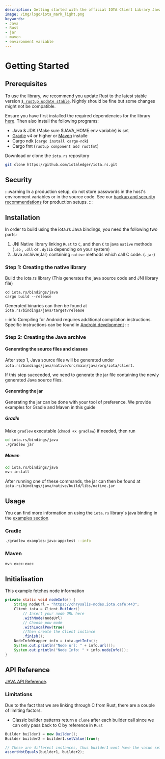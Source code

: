 ```yaml
---
description: Getting started with the official IOTA Client Library Java binding.
image: /img/logo/iota_mark_light.png
keywords:
- Java
- Rust
- jar
- maven
- environment variable
---
```

# Getting Started

## Prerequisites

To use the library, we recommend you update Rust to the latest stable version [`$ rustup update stable`](https://github.com/rust-lang/rustup.rs#keeping-rust-up-to-date). Nightly should be fine but some changes might not be compatible.

Ensure you have first installed the required dependencies for the library [here](https://github.com/iotaledger/iota.rs/blob/dev/README.md). Then also install the following programs:

- Java & JDK (Make sure $JAVA_HOME env variable) is set
- [Gradle](https://gradle.org/install/) v4 or higher or [Maven](https://maven.apache.org/download.cgi) installe
- Cargo ndk (`cargo install cargo-ndk`)
- Cargo fmt (`rustup component add rustfmt`)

Download or clone the `iota.rs` repository

```bash
git clone https://github.com/iotaledger/iota.rs.git
```

## Security

:::warning
In a production setup, do not store passwords in the host's environment variables or in the source code.  See our [backup and security recommendations](https://chrysalis.docs.iota.org/guides/backup_security) for production setups.
:::

## Installation

In order to build using the iota.rs Java bindings, you need the following two parts:

1. JNI Native library linking `Rust` to `C`, and then `C` to java `native` methods (`.so` , `.dll` or `.dylib` depending on your system)
2. Java archive(Jar) containing `native` methods which call C code. (`.jar`)

### Step 1: Creating the native library

Build the iota.rs library (This generates the java source code and JNI library file)

```bas
cd iota.rs/bindings/java
cargo build --release
```

Generated binaries can then be found at `iota.rs/bindings/java/target/release`

:::info
Compiling for Android requires additional compilation instructions.
Specific instructions can be found in [Android development](android_development.md)
:::

### Step 2: Creating the Java archive

#### Generating the source files and classes

After step 1, Java source files will be generated under `iota.rs/bindings/java/native/src/main/java/org/iota/client`.

If this step succeeded, we need to generate the jar file containing the newly generated Java source files.

#### Generating the jar

Generating the jar can be done with your tool of preference. We provide examples for Gradle and Maven in this guide

##### Gradle

Make `gradlew` executable (`chmod +x gradlew`) if needed, then run

```bash
cd iota.rs/bindings/java
./gradlew jar
```

##### Maven

```bash
cd iota.rs/bindings/java
mvn install
```

After running one of these commands, the jar can then be found at `iota.rs/bindings/java/native/build/libs/native.jar`

## Usage

You can find more information on using the `iota.rs` library's java binding in the [examples section](examples.md).

### Gradle

```bash
./gradlew examples:java-app:test --info
```

### Maven

```bash
mvn exec:exec
```

## Initialisation

This example fetches node information

```java
private static void nodeInfo() {
    String nodeUrl = "https://chrysalis-nodes.iota.cafe:443";
    Client iota = Client.Builder()
        // Insert your node URL here
        .withNode(nodeUrl) 
        // Choose pow mode
        .withLocalPow(true)
        //Then create the Client instance
        .finish();
    NodeInfoWrapper info = iota.getInfo();
    System.out.println("Node url: " + info.url());
    System.out.println("Node Info: " + info.nodeInfo());
}
```

## API Reference

[JAVA API Reference](api_reference/java).

### Limitations

Due to the fact that we are linking through C from Rust, there are a couple of limiting factors.

- Classic builder patterns return a `clone` after each builder call since we can only pass back to C by reference in `Rust`

```Java
Builder builder1 = new Builder();
Builder builder2 = builder1.setValue(true);

// These are different instances, thus builder1 wont have the value set
assertNotEquals(builder1, builder2);
```
